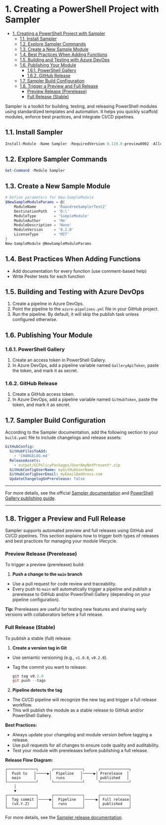 # 1. Creating a PowerShell Project with Sampler

- [1. Creating a PowerShell Project with Sampler](#1-creating-a-powershell-project-with-sampler)
  - [1.1. Install Sampler](#11-install-sampler)
  - [1.2. Explore Sampler Commands](#12-explore-sampler-commands)
  - [1.3. Create a New Sample Module](#13-create-a-new-sample-module)
  - [1.4. Best Practices When Adding Functions](#14-best-practices-when-adding-functions)
  - [1.5. Building and Testing with Azure DevOps](#15-building-and-testing-with-azure-devops)
  - [1.6. Publishing Your Module](#16-publishing-your-module)
    - [1.6.1. PowerShell Gallery](#161-powershell-gallery)
    - [1.6.2. GitHub Release](#162-github-release)
  - [1.7. Sampler Build Configuration](#17-sampler-build-configuration)
  - [1.8. Trigger a Preview and Full Release](#18-trigger-a-preview-and-full-release)
    - [Preview Release (Prerelease)](#preview-release-prerelease)
    - [Full Release (Stable)](#full-release-stable)

Sampler is a toolkit for building, testing, and releasing PowerShell modules using standardized templates and automation. It helps you quickly scaffold modules, enforce best practices, and integrate CI/CD pipelines.

## 1.1. Install Sampler

```powershell
Install-Module -Name Sampler -RequiredVersion 0.119.0-preview0002 -AllowPrerelease -Force
```

## 1.2. Explore Sampler Commands

```powershell
Get-Command -Module Sampler
```

## 1.3. Create a New Sample Module

```powershell
# Define parameters for New-SampleModule
$NewSampleModuleParams = @{
    ModuleName        = 'RaandreeSamplerTest2'
    DestinationPath   = 'D:\'
    ModuleType        = 'SimpleModule'
    ModuleAuthor      = 'Me'
    ModuleDescription = 'None'
    ModuleVersion     = '0.2.0'
    LicenseType       = 'MIT'
}
New-SampleModule @NewSampleModuleParams
```

## 1.4. Best Practices When Adding Functions

- Add documentation for every function (use comment-based help)
- Write Pester tests for each function

## 1.5. Building and Testing with Azure DevOps

1. Create a pipeline in Azure DevOps.
2. Point the pipeline to the `azure-pipelines.yml` file in your GitHub project.
3. Run the pipeline. By default, it will skip the publish task unless configured otherwise.

## 1.6. Publishing Your Module

### 1.6.1. PowerShell Gallery

1. Create an access token in PowerShell Gallery.
2. In Azure DevOps, add a pipeline variable named `GalleryApiToken`, paste the token, and mark it as secret.

### 1.6.2. GitHub Release

1. Create a GitHub access token.
2. In Azure DevOps, add a pipeline variable named `GitHubToken`, paste the token, and mark it as secret.

## 1.7. Sampler Build Configuration

According to the Sampler documentation, add the following section to your `build.yaml` file to include changelogs and release assets:

```yaml
GitHubConfig:
  GitHubFilesToAdd:
    - 'CHANGELOG.md'
  ReleaseAssets:
    - output/GCPolicyPackages/UserAmyNotPresent*.zip
  GitHubConfigUserName: myGitHubUserName
  GitHubConfigUserEmail: myEmail@address.com
  UpdateChangelogOnPrerelease: false
```

---
For more details, see the official [Sampler documentation](https://github.com/gaelcolas/Sampler) and [PowerShell Gallery publishing guide](https://docs.microsoft.com/powershell/gallery/publishing-guidelines/).

---

## 1.8. Trigger a Preview and Full Release

Sampler supports automated preview and full releases using GitHub and CI/CD pipelines. This section explains how to trigger both types of releases and best practices for managing your module lifecycle.

### Preview Release (Prerelease)

To trigger a preview (prerelease) build:

1. **Push a change to the `main` branch**

- Use a pull request for code review and traceability.
- Every push to `main` will automatically trigger a pipeline and publish a prerelease to GitHub and/or PowerShell Gallery (depending on your pipeline configuration).

**Tip:** Prereleases are useful for testing new features and sharing early versions with collaborators before a full release.

### Full Release (Stable)

To publish a stable (full) release:

1. **Create a version tag in Git**

- Use semantic versioning (e.g., `v1.0.0`, `v0.2.0`).
- Tag the commit you want to release:

  ```powershell
  git tag v0.2.0
  git push --tags
  ```

2. **Pipeline detects the tag**

- The CI/CD pipeline will recognize the new tag and trigger a full release workflow.
- This will publish the module as a stable release to GitHub and/or PowerShell Gallery.

**Best Practices:**

- Always update your changelog and module version before tagging a release.
- Use pull requests for all changes to ensure code quality and auditability.
- Test your module with prereleases before publishing a full release.

**Release Flow Diagram:**

```text
┌─────────────┐      ┌─────────────┐      ┌─────────────┐
│  Push to   │─────▶│  Pipeline   │─────▶│ Prerelease  │
│  main      │      │  runs       │      │ published   │
└─────────────┘      └─────────────┘      └─────────────┘
    │
    ▼
┌─────────────┐      ┌─────────────┐      ┌─────────────┐
│  Tag commit │─────▶│  Pipeline   │─────▶│ Full release│
│  (vX.Y.Z)   │      │  runs       │      │ published   │
└─────────────┘      └─────────────┘      └─────────────┘
```

For more details, see the [Sampler release documentation](https://github.com/gaelcolas/Sampler/wiki/Release-Process).

